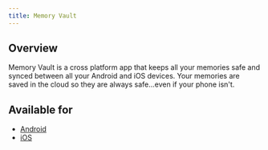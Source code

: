 ```yaml
---
title: Memory Vault
---
```


## Overview

Memory Vault is a cross platform app that keeps all your memories safe and synced between all your Android and iOS devices. Your memories are saved in the cloud so they are always safe...even if your phone isn't.

## Available for

- [Android](./android)
- [iOS](./ios)
